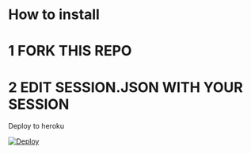 #  How to install 
# 1 FORK THIS REPO 
# 2 EDIT SESSION.JSON WITH YOUR SESSION 



 Deploy to heroku 

[![Deploy](https://www.herokucdn.com/deploy/button.svg)](https://heroku.com/deploy?template=https://github.com/4ITDS/lasabotv1/)
